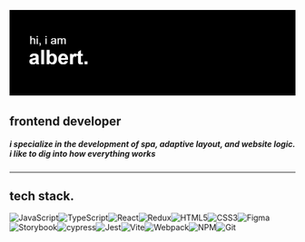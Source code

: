 ![header.](/header.png)

## frontend developer

##### i specialize in the development of spa, adaptive layout, and website logic. i like to dig into how everything works
---

##  tech stack.
![JavaScript](https://img.shields.io/badge/javascript-%23323330.svg?style=for-the-badge&logo=javascript&logoColor=%23F7DF1E)![TypeScript](https://img.shields.io/badge/typescript-%23007ACC.svg?style=for-the-badge&logo=typescript&logoColor=white)![React](https://img.shields.io/badge/react-%2320232a.svg?style=for-the-badge&logo=react&logoColor=%2361DAFB)![Redux](https://img.shields.io/badge/redux-%23593d88.svg?style=for-the-badge&logo=redux&logoColor=white)![HTML5](https://img.shields.io/badge/html5-%23E34F26.svg?style=for-the-badge&logo=html5&logoColor=white)![CSS3](https://img.shields.io/badge/css3-%231572B6.svg?style=for-the-badge&logo=css3&logoColor=white)![Figma](https://img.shields.io/badge/figma-%23F24E1E.svg?style=for-the-badge&logo=figma&logoColor=white)![Storybook](https://img.shields.io/badge/-Storybook-FF4785?style=for-the-badge&logo=storybook&logoColor=white)![cypress](https://img.shields.io/badge/-cypress-%23E5E5E5?style=for-the-badge&logo=cypress&logoColor=058a5e)![Jest](https://img.shields.io/badge/-jest-%23C21325?style=for-the-badge&logo=jest&logoColor=white)![Vite](https://img.shields.io/badge/vite-%23646CFF.svg?style=for-the-badge&logo=vite&logoColor=white)![Webpack](https://img.shields.io/badge/webpack-%238DD6F9.svg?style=for-the-badge&logo=webpack&logoColor=black)![NPM](https://img.shields.io/badge/NPM-%23CB3837.svg?style=for-the-badge&logo=npm&logoColor=white)![Git](https://img.shields.io/badge/git-%23F05033.svg?style=for-the-badge&logo=git&logoColor=white)
